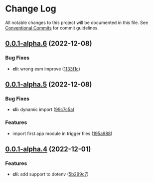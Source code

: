 # Change Log

All notable changes to this project will be documented in this file.
See [Conventional Commits](https://conventionalcommits.org) for commit guidelines.

## [0.0.1-alpha.6](https://github.com/its-bluish/bluish/compare/@bluish/cli@0.0.1-alpha.5...@bluish/cli@0.0.1-alpha.6) (2022-12-08)


### Bug Fixes

* **cli:** wrong esm improve ([1133f1c](https://github.com/its-bluish/bluish/commit/1133f1cd5d9e313426087981882379931c3666c4))





## [0.0.1-alpha.5](https://github.com/its-bluish/bluish/compare/@bluish/cli@0.0.1-alpha.4...@bluish/cli@0.0.1-alpha.5) (2022-12-08)


### Bug Fixes

* **cli:** dynamic import ([99c7c5a](https://github.com/its-bluish/bluish/commit/99c7c5a8aaffdd73795dffcb86e97e2234a708a8))


### Features

* import first app module in trigger files ([195a988](https://github.com/its-bluish/bluish/commit/195a9888754667e69c8b92a7907479c2c652f74e))





## [0.0.1-alpha.4](https://github.com/its-bluish/bluish/compare/@bluish/cli@0.0.1-alpha.3...@bluish/cli@0.0.1-alpha.4) (2022-12-01)


### Features

* **cli:** add support to dotenv ([5b299c7](https://github.com/its-bluish/bluish/commit/5b299c769341f85a959566876fb4d6797f272159))
